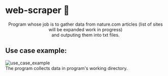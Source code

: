 # web-scraper :space_invader:
<p align="center">Program whose job is to gather data from nature.com articles (list of sites will be expanded work in progress) <br>and outputing them into txt files.</p>

## Use case example:
![use_case_example](https://thumbs.gfycat.com/TameDeadlyEland-size_restricted.gif)  
The program collects data in program's working directory.
